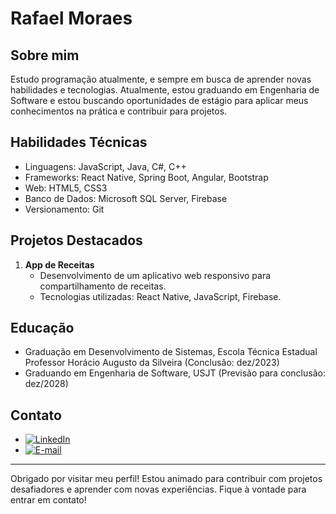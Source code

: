 # Rafael Moraes

## Sobre mim
Estudo programação atualmente, e sempre em busca de aprender novas habilidades e tecnologias. Atualmente, estou graduando em Engenharia de Software e estou buscando oportunidades de estágio para aplicar meus conhecimentos na prática e contribuir para projetos.

## Habilidades Técnicas
- Linguagens: JavaScript, Java, C#, C++
- Frameworks: React Native, Spring Boot, Angular, Bootstrap
- Web: HTML5, CSS3
- Banco de Dados: Microsoft SQL Server, Firebase
- Versionamento: Git

## Projetos Destacados
1. **App de Receitas**
   - Desenvolvimento de um aplicativo web responsivo para compartilhamento de receitas.
   - Tecnologias utilizadas: React Native, JavaScript, Firebase.

## Educação
- Graduação em Desenvolvimento de Sistemas, Escola Técnica Estadual Professor Horácio Augusto da Silveira (Conclusão: dez/2023)
- Graduando em Engenharia de Software, USJT (Previsão para conclusão: dez/2028)

## Contato
- [![LinkedIn](https://img.shields.io/badge/-LinkedIn-%230077B5?style=for-the-badge&logo=linkedin&logoColor=white)](https://www.linkedin.com/in/rafael-parente-moraes/)
- [![E-mail](https://img.shields.io/badge/-E--mail-%23333?style=for-the-badge&logo=gmail&logoColor=white)](https://mail.google.com/mail/u/2/#inbox)

---

Obrigado por visitar meu perfil! Estou animado para contribuir com projetos desafiadores e aprender com novas experiências. Fique à vontade para entrar em contato!
